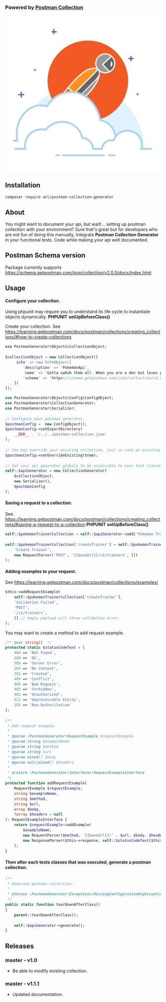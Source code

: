 ### Powered by [Postman Collection](https://www.getpostman.com/collection)

![Drag Racing](postman-logo.svg)

## Installation
```
composer require anl/postman-collection-generator
```

## About

You might want to document your api, but wait!... setting up postman collection 
with your environment? 
Sure that's great but for developers who are not fun of doing this manually, 
Integrate **Postman Collection Generator** in your functional tests. 
Code while making your api well documented. 

## Postman Schema version
Package currently supports https://schema.getpostman.com/json/collection/v2.0.0/docs/index.html

## Usage
#### Configure your collection.

Using phpunit may require you to understand its life cycle to instantiate objects dynamically.
**PHPUNIT** **setUpBeforeClass()**

Create your collection. 
See https://learning.getpostman.com/docs/postman/collections/creating_collections/#how-to-create-collections
```php
use PostmanGenerator\Objects\CollectionObject;

$collectionObject = new CollectionObject([
     info' => new InfoObject([
        'description' => 'PokemonApi',
        'name' => 'Gotta catch them all. When you are a dev but loves pokemon.',
        'schema' => 'https://schema.getpostman.com/json/collection/v2.0.0/docs/index.html'
    ])
]);
```


```php
use PostmanGenerator\Objects\Config\ConfigObject;
use PostmanGenerator\CollectionGenerator;
use PostmanGenerator\Serializer;

// Configure your postman generator.
$postmanConfig =  new ConfigObject();
$postmanConfig->setExportDirectory(
    __DIR__ . '/../../postman-collection.json'
);

// You may override your existing collection, just in case an existing collection already exists.
$postmanConfig->setOverrideExisting(true); 

// Set your api generator globaly to be accessible to your test classes.
self::$apiGenerator = new CollectionGenerator(
    $collectionObject, 
    new Serializer(), 
    $postmanConfig
);
```



#### Saving a request to a collection.
See. https://learning.getpostman.com/docs/postman/collections/creating_collections/#saving-a-request-to-a-collection
**PHPUNIT** **setUpBeforeClass()**
```php
self::$pokemonTrainerCollection = self::$apiGenerator->add('Pokemon Trainer');

self::$pokemonTrainerCollection['createTrainer'] = self::$pokemonTrainerCollection->addRequest(
    'Create Trainer',
    new RequestParser('POST', '{{baseUrl}}/v1/trainers', [])
);
```

#### Adding examples to your request.
See https://learning.getpostman.com/docs/postman/collections/examples/
```php
$this->addRequestExample(
    self::$pokemonTrainerCollection['createTrainer'],
    'Validation Failed',
    'POST',
    '/v1/trainers',
    [] // empty payload will throw validation error.
);
```
You may want to create a method to add request example.
```php
/** @var string[]  */
protected static $statusCodeText = [
    404 => 'Not Found',
    200 => 'Ok',
    500 => 'Server Error',
    204 => 'No Content',
    201 => 'Created',
    409 => 'Conflict',
    400 => 'Bad Request',
    403 => 'Forbidden',
    401 => 'Unauthorized',
    422 => 'Unprocessable Entity',
    203 => 'Non-Authoritative'
];

/**
 * Add request example.
 *
 * @param \PostmanGenerator\RequestExample $requestExample
 * @param string $exampleName
 * @param string $method
 * @param string $url
 * @param mixed[] $body
 * @param null|mixed[] $headers
 *
 * @return \PostmanGenerator\Interfaces\RequestExampleInterface
 */
protected function addRequestExample(
    RequestExample $requestExample,
    string $exampleName,
    string $method,
    string $url,
    array $body,
    ?array $headers = null
): RequestExampleInterface {
    return $requestExample->addExample(
        $exampleName,
        new RequestParser($method, '{{baseUrl}}/' . $url, $body, $headers),
        new ResponseParser($this->response, self::$statusCodeText[$this->response->getStatusCode()])
    );
}
```

#### Then after each tests classes that was executed, generate a postman collection.
```php
/**
 * Generate postman collection.
 *
 * @throws \PostmanGenerator\Exceptions\MissingConfigurationKeyException
 */
public static function tearDownAfterClass()
{
    parent::tearDownAfterClass();

    self::$apiGenerator->generate();
}
```

## Releases
### master - v1.0
- Be able to modify existing collection.
### master - v1.1.1
- Updated documentation.

